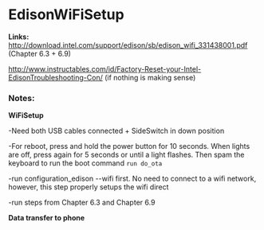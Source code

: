 # EdisonWiFiSetup #

**Links:** http://download.intel.com/support/edison/sb/edison_wifi_331438001.pdf (Chapter 6.3 + 6.9)

http://www.instructables.com/id/Factory-Reset-your-Intel-EdisonTroubleshooting-Con/ (if nothing is making sense)

### Notes: ###

**WiFiSetup**

-Need both USB cables connected + SideSwitch in down position

-For reboot, press and hold the power button for 10 seconds. When lights are off, press again for 5 seconds or until a light flashes.
Then spam the keyboard to run the boot command `run do_ota`

-run configuration_edison --wifi first. No need to connect to a wifi network, however, this step properly setups the wifi direct

-run steps from Chapter 6.3 and Chapter 6.9

**Data transfer to phone**
